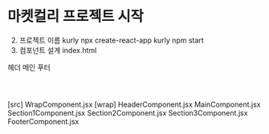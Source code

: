 
# 마켓컬리 프로젝트 시작
2. 프로젝트 이름 kurly
npx create-react-app kurly
npm start
3. 컴포넌트 설계
index.html

헤더
메인
푸터

<div id='wrap'>
    <header></header>
    <main></main>
    <footer></footer>
</div>

[src]
WrapComponent.jsx
    [wrap]
    HeaderComponent.jsx
    MainComponent.jsx
        Section1Component.jsx
        Section2Component.jsx
        Section3Component.jsx
    FooterComponent.jsx